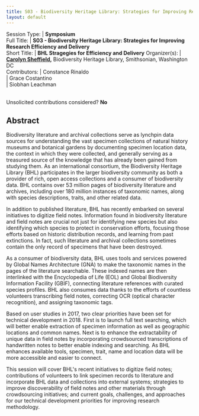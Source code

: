 ```yaml
---
title: S03 - Biodiversity Heritage Library: Strategies for Improving Research Efficiency and Delivery
layout: default
---
```


Session Type: | **Symposium**  
Full Title:   | **S03 - Biodiversity Heritage Library: Strategies for Improving Research Efficiency and Delivery**  
Short Title:  | **BHL Stragegies for Efficiency and Delivery**
Organizer(s): | **[Carolyn Sheffield](mailto:sheffieldc@si.edu),** Biodiversity Heritage Library, Smithsonian, Washington DC  
Contributors: | Constance Rinaldo  
              | Grace Costantino  
              | Siobhan Leachman  
  
  
<p><br />Unsolicited contributions considered? <strong>No</strong></p>

<!--
title test: fragment removed: ing Biodiversity Data through Digital Library Collections
**How many 80-minute sessions are you requesting?** 1
**Is your session open to unsolicited contributions?** No
**Technical Requirements:** 
No, just the usual projector, mic, etc
-->


## Abstract  

Biodiversity literature and archival collections serve as lynchpin data sources for understanding the vast specimen collections of natural history museums and botanical gardens by documenting specimen location data, the context in which they were collected, and generally serving as a treasured source of the knowledge that has already been gained from studying them. As an international consortium, the Biodiversity Heritage Library (BHL) participates in the larger biodiversity community as both a provider of rich, open access collections and a consumer of biodiversity data. BHL contains over 53 million pages of biodiversity literature and archives, including over 180 million instances of taxonomic names, along with species descriptions, traits, and other related data.

In addition to published literature, BHL has recently embarked on several initiatives to digitize field notes. Information found in biodiversity literature and field notes are crucial not just for identifying new species but also identifying which species to protect in conservation efforts, focusing those efforts based on historic distribution records, and learning from past extinctions. In fact, such literature and archival collections sometimes contain the only record of specimens that have been destroyed.

As a consumer of biodiversity data, BHL uses tools and services powered by Global Names Architecture (GNA) to make the taxonomic names in the pages of the literature searchable. These indexed names are then interlinked with the Encyclopedia of Life (EOL) and Global Biodiversity Information Facility (GBIF), connecting literature references with curated species profiles. BHL also consumes data thanks to the efforts of countless volunteers transcribing field notes, correcting OCR (optical character recognition), and assigning taxonomic tags.

Based on user studies in 2017, two clear priorities have been set for technical development in 2018.  First is to launch full text searching, which will better enable extraction of specimen information as well as geographic locations and common names.  Next is to enhance the extractability of unique data in field notes by incorporating crowdsourced transcriptions of handwritten notes to better enable indexing and searching.  As BHL enhances available tools, specimen, trait, name and location data will be more accessible and easier to connect. 

This session will cover BHL's recent initiatives to digitize field notes; contributions of volunteers to link specimen records to literature and incorporate BHL data and collections into external systems; strategies to improve discoverability of field notes and other materials through crowdsourcing initiatives; and current goals, challenges, and approaches for our technical development priorities for improving research methodology.
